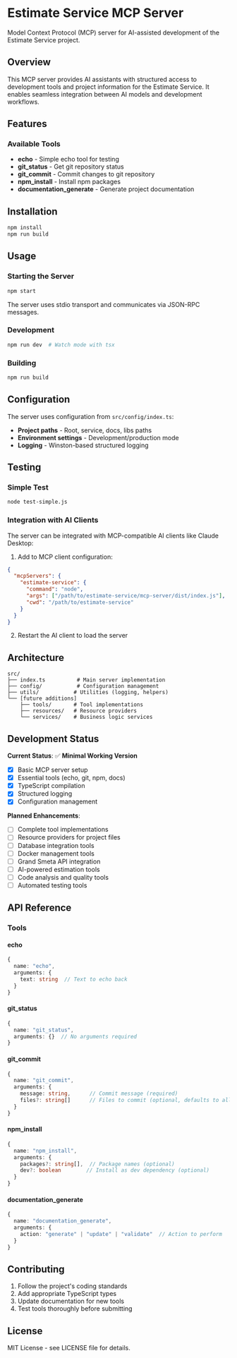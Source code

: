 # Estimate Service MCP Server

Model Context Protocol (MCP) server for AI-assisted development of the Estimate Service project.

## Overview

This MCP server provides AI assistants with structured access to development tools and project information for the Estimate Service. It enables seamless integration between AI models and development workflows.

## Features

### Available Tools

- **echo** - Simple echo tool for testing
- **git_status** - Get git repository status
- **git_commit** - Commit changes to git repository  
- **npm_install** - Install npm packages
- **documentation_generate** - Generate project documentation

## Installation

```bash
npm install
npm run build
```

## Usage

### Starting the Server

```bash
npm start
```

The server uses stdio transport and communicates via JSON-RPC messages.

### Development

```bash
npm run dev  # Watch mode with tsx
```

### Building

```bash
npm run build
```

## Configuration

The server uses configuration from `src/config/index.ts`:

- **Project paths** - Root, service, docs, libs paths
- **Environment settings** - Development/production mode
- **Logging** - Winston-based structured logging

## Testing

### Simple Test

```bash
node test-simple.js
```

### Integration with AI Clients

The server can be integrated with MCP-compatible AI clients like Claude Desktop:

1. Add to MCP client configuration:
```json
{
  "mcpServers": {
    "estimate-service": {
      "command": "node",
      "args": ["/path/to/estimate-service/mcp-server/dist/index.js"],
      "cwd": "/path/to/estimate-service"
    }
  }
}
```

2. Restart the AI client to load the server

## Architecture

```
src/
├── index.ts          # Main server implementation
├── config/           # Configuration management
├── utils/           # Utilities (logging, helpers)
└── [future additions]
    ├── tools/       # Tool implementations
    ├── resources/   # Resource providers
    └── services/    # Business logic services
```

## Development Status

**Current Status**: ✅ **Minimal Working Version**

- [x] Basic MCP server setup
- [x] Essential tools (echo, git, npm, docs)
- [x] TypeScript compilation
- [x] Structured logging
- [x] Configuration management

**Planned Enhancements**:

- [ ] Complete tool implementations
- [ ] Resource providers for project files
- [ ] Database integration tools
- [ ] Docker management tools
- [ ] Grand Smeta API integration
- [ ] AI-powered estimation tools
- [ ] Code analysis and quality tools
- [ ] Automated testing tools

## API Reference

### Tools

#### echo
```typescript
{
  name: "echo",
  arguments: {
    text: string  // Text to echo back
  }
}
```

#### git_status
```typescript
{
  name: "git_status",
  arguments: {}  // No arguments required
}
```

#### git_commit
```typescript
{
  name: "git_commit", 
  arguments: {
    message: string,      // Commit message (required)
    files?: string[]      // Files to commit (optional, defaults to all)
  }
}
```

#### npm_install
```typescript
{
  name: "npm_install",
  arguments: {
    packages?: string[],  // Package names (optional)
    dev?: boolean        // Install as dev dependency (optional)
  }
}
```

#### documentation_generate
```typescript
{
  name: "documentation_generate",
  arguments: {
    action: "generate" | "update" | "validate"  // Action to perform
  }
}
```

## Contributing

1. Follow the project's coding standards
2. Add appropriate TypeScript types
3. Update documentation for new tools
4. Test tools thoroughly before submitting

## License

MIT License - see LICENSE file for details.
